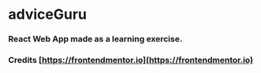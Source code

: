 # adviceGuru

### React Web App made as a learning exercise.

### Credits [https://frontendmentor.io](https://frontendmentor.io)
